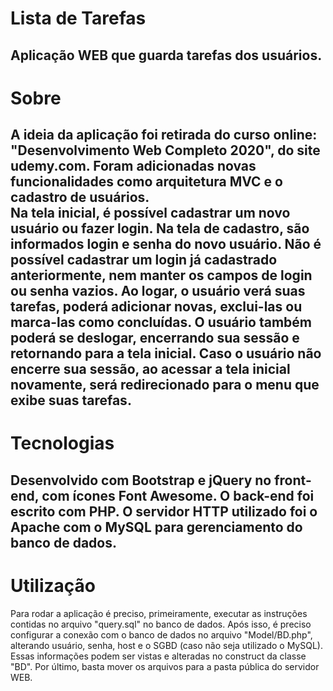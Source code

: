 # Lista de Tarefas
Aplicação WEB que guarda tarefas dos usuários.
---
# Sobre
A ideia da aplicação foi retirada do curso online: "Desenvolvimento Web Completo 2020", do site udemy.com. Foram adicionadas novas funcionalidades como arquitetura MVC e o cadastro de usuários.  
Na tela inicial, é possível cadastrar um novo usuário ou fazer login. Na tela de cadastro, são informados login e senha do novo usuário. Não é possível cadastrar um login já cadastrado anteriormente, nem manter os campos de login ou senha vazios. Ao logar, o usuário verá suas tarefas, poderá adicionar novas, exclui-las ou marca-las como concluídas. O usuário também poderá se deslogar, encerrando sua sessão e retornando para a tela inicial. Caso o usuário não encerre sua sessão, ao acessar a tela inicial novamente, será redirecionado para o menu que exibe suas tarefas. 
---
# Tecnologias
Desenvolvido com Bootstrap e jQuery no front-end, com ícones Font Awesome. O back-end foi escrito com PHP. O servidor HTTP utilizado foi o Apache com o MySQL para gerenciamento do banco de dados.
---
# Utilização
Para rodar a aplicação é preciso, primeiramente, executar as instruções contidas no arquivo "query.sql" no banco de dados. Após isso, é preciso configurar a conexão com o banco de dados no arquivo "Model/BD.php", alterando usuário, senha, host e o SGBD (caso não seja utilizado o MySQL). Essas informações podem ser vistas e alteradas no construct da classe "BD". Por último, basta mover os arquivos para a pasta pública do servidor WEB.  
